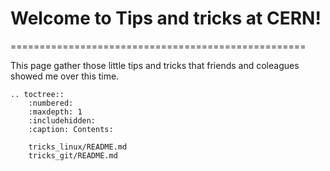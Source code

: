 # Welcome to Tips and tricks at CERN!
===================================================

This page gather those little tips and tricks that friends and coleagues showed me over this time. 

```{eval-rst}
.. toctree::
    :numbered:
    :maxdepth: 1
    :includehidden:
    :caption: Contents:

    tricks_linux/README.md
    tricks_git/README.md

```
